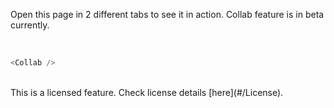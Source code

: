 Open this page in 2 different tabs to see it in action. Collab feature is in beta currently.

<br />

```js
<Collab />
```

<br />
This is a licensed feature. Check license details [here](#/License).
